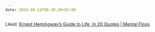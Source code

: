 ```yaml
---
date: 2018-08-24T08:30:30+02:00
---
```


Liked: [Ernest Hemingway’s Guide to Life, In 20 Quotes | Mental Floss](http://mentalfloss.com/article/502940/ernest-hemingway%E2%80%99s-guide-life-20-quotes)
